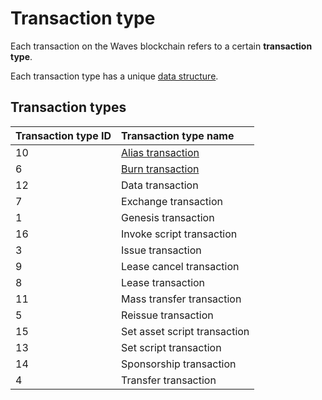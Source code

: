 # Transaction type

Each transaction on the Waves blockchain refers to a certain **transaction type**.

Each transaction type has a unique [data structure](/blockchain/transaction-data-structure.md).

## Transaction types

| Transaction type ID | Transaction type name |
| :--- | :--- |
| 10 | [Alias transaction](/blockchain/transaction-type/alias-transaction.md) |
| 6  | [Burn transaction](/blockchain/transaction-type/burn-transaction.md) |
| 12 | Data transaction |
| 7  | Exchange transaction |
| 1  | Genesis transaction |
| 16 | Invoke script transaction |
| 3  | Issue transaction |
| 9  | Lease cancel transaction |
| 8  | Lease transaction |
| 11 | Mass transfer transaction |
| 5  | Reissue transaction|
| 15 | Set asset script transaction |
| 13 | Set script transaction |
| 14 | Sponsorship transaction |
| 4  | Transfer transaction |
